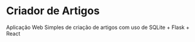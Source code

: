 # Criador de Artigos
Aplicação Web Simples de criação de artigos com uso de SQLite + Flask + React 
